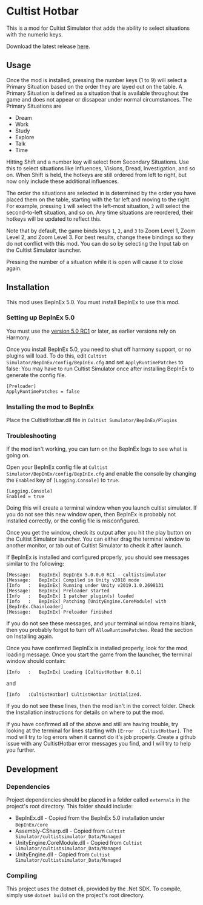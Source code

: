 # Cultist Hotbar

This is a mod for Cultist Simulator that adds the ability to select situations with the numeric keys.

Download the latest release [here](https://github.com/RoboPhred/cultist-hotbar/releases/).

## Usage

Once the mod is installed, pressing the number keys (1 to 9) will select a Primary Situation based on the order they are layed out on the table.
A Primary Situation is defined as a situation that is available throughout the game and does not appear or dissapear under normal circumstances.
The Primary Situations are
- Dream
- Work
- Study
- Explore
- Talk
- Time

Hitting Shift and a number key will select from Secondary Situations.  Use this to select situations like Influences, Visions, Dread, Investigation, and so on.
When Shift is held, the hotkeys are still ordered from left to right, but now only include these additional influences.


The order the situations are selected in is determined by the order you have placed them on the table, starting with the far left and moving to the right.
For example, pressing `1` will select the left-most situation, `2` will select the second-to-left situation, and so on.
Any time situations are reordered, their hotkeys will be updated to reflect this.

Note that by default, the game binds keys `1`, `2`, and `3` to Zoom Level 1, Zoom Level 2, and Zoom Level 3.  For best results, change these bindings so they
do not conflict with this mod.  You can do so by selecting the Input tab on the Cultist Simulator launcher.

Pressing the number of a situation while it is open will cause it to close again.

## Installation

This mod uses BepInEx 5.0.  You must install BepInEx to use this mod.

### Setting up BepInEx 5.0
You must use the [version 5.0 RC1](https://github.com/BepInEx/BepInEx/releases/tag/v5.0-RC1) or later, as earlier versions rely on Harmony.

Once you install BepInEx 5.0, you need to shut off harmony support, or no plugins will load.  To do this, edit `Cultist Simulator/BepInEx/config/BepInEx.cfg` and set `ApplyRuntimePatches` to false:
You may have to run Cultist Simulator once after installing BepInEx to generate the config file.
```
[Preloader]
ApplyRuntimePatches = false
```

### Installing the mod to BepInEx

Place the CultistHotbar.dll file in `Cultist Sumulator/BepInEx/Plugins`

### Troubleshooting

If the mod isn't working, you can turn on the BepInEx logs to see what is going on.

Open your BepInEx config file at `Cultist Simulator/BepInEx/config/BepInEx.cfg` and enable the console by changing the `Enabled` key of `[Logging.Console]` to `true`.
```
[Logging.Console]
Enabled = true
```

Doing this will create a terminal window when you launch cultist simulator.  If you do not see this new window open, then BepInEx is probably not installed correctly,
or the config file is misconfigured.

Once you get the window, check its output after you hit the play button on the Cultist Simulator launcher.  You can either drag the terminal window to another
monitor, or tab out of Cultist Simulator to check it after launch.

If BepInEx is installed and configured properly, you should see messages similar to the following:
```
[Message:   BepInEx] BepInEx 5.0.0.0 RC1 - cultistsimulator
[Message:   BepInEx] Compiled in Unity v2018 mode
[Info   :   BepInEx] Running under Unity v2019.1.0.2698131
[Message:   BepInEx] Preloader started
[Info   :   BepInEx] 1 patcher plugin(s) loaded
[Info   :   BepInEx] Patching [UnityEngine.CoreModule] with [BepInEx.Chainloader]
[Message:   BepInEx] Preloader finished
```

If you do not see these messages, and your terminal window remains blank, then you probably forgot to turn off `AllowRuntimePatches`.  Read the section on Installing again.

Once you have confirmed BepInEx is installed properly, look for the mod loading message.  Once you start the game from the launcher, the terminal window should contain:
```
[Info   :   BepInEx] Loading [CultistHotbar 0.0.1]
```
and
```
[Info   :CultistHotbar] CultistHotbar initialized.
```

If you do not see these lines, then the mod isn't in the correct folder.  Check the Installation instructions for details on where to put the mod.

If you have confirmed all of the above and still are having trouble, try looking at the terminal for lines starting with `[Error  :CultistHotbar]`.  The mod will
try to log errors when it cannot do it's job properly.  Create a github issue with any CultistHotbar error messages you find, and I will try to help you further.

## Development

### Dependencies

Project dependencies should be placed in a folder called `externals` in the project's root directory.
This folder should include:
- BepInEx.dll - Copied from the BepInEx 5.0 installation under `BepInEx/core`
- Assembly-CSharp.dll - Copied from `Cultist Simulator/cultistsimulator_Data/Managed`
- UnityEngine.CoreModule.dll - Copied from `Cultist Simulator/cultistsimulator_Data/Managed`
- UnityEngine.dll - Copied from `Cultist Simulator/cultistsimulator_Data/Managed`

### Compiling

This project uses the dotnet cli, provided by the .Net SDK.  To compile, simply use `dotnet build` on the project's root directory.
